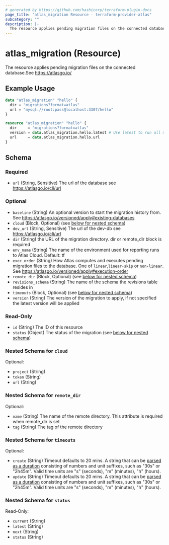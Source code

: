 ```yaml
---
# generated by https://github.com/hashicorp/terraform-plugin-docs
page_title: "atlas_migration Resource - terraform-provider-atlas"
subcategory: ""
description: |-
  The resource applies pending migration files on the connected database.See https://atlasgo.io/
---
```


# atlas_migration (Resource)

The resource applies pending migration files on the connected database.See https://atlasgo.io/

## Example Usage

```terraform
data "atlas_migration" "hello" {
  dir = "migrations?format=atlas"
  url = "mysql://root:pass@localhost:3307/hello"
}

resource "atlas_migration" "hello" {
  dir     = "migrations?format=atlas"
  version = data.atlas_migration.hello.latest # Use latest to run all migrations
  url     = data.atlas_migration.hello.url
}
```

<!-- schema generated by tfplugindocs -->
## Schema

### Required

- `url` (String, Sensitive) The url of the database see https://atlasgo.io/cli/url

### Optional

- `baseline` (String) An optional version to start the migration history from. See https://atlasgo.io/versioned/apply#existing-databases
- `cloud` (Block, Optional) (see [below for nested schema](#nestedblock--cloud))
- `dev_url` (String, Sensitive) The url of the dev-db see https://atlasgo.io/cli/url
- `dir` (String) the URL of the migration directory. dir or remote_dir block is required
- `env_name` (String) The name of the environment used for reporting runs to Atlas Cloud. Default: tf
- `exec_order` (String) How Atlas computes and executes pending migration files to the database. One of `linear`,`linear-skip` or `non-linear`. See https://atlasgo.io/versioned/apply#execution-order
- `remote_dir` (Block, Optional) (see [below for nested schema](#nestedblock--remote_dir))
- `revisions_schema` (String) The name of the schema the revisions table resides in
- `timeouts` (Block, Optional) (see [below for nested schema](#nestedblock--timeouts))
- `version` (String) The version of the migration to apply, if not specified the latest version will be applied

### Read-Only

- `id` (String) The ID of this resource
- `status` (Object) The status of the migration (see [below for nested schema](#nestedatt--status))

<a id="nestedblock--cloud"></a>
### Nested Schema for `cloud`

Optional:

- `project` (String)
- `token` (String)
- `url` (String)


<a id="nestedblock--remote_dir"></a>
### Nested Schema for `remote_dir`

Optional:

- `name` (String) The name of the remote directory. This attribute is required when remote_dir is set
- `tag` (String) The tag of the remote directory


<a id="nestedblock--timeouts"></a>
### Nested Schema for `timeouts`

Optional:

- `create` (String) Timeout defaults to 20 mins. A string that can be [parsed as a duration](https://pkg.go.dev/time#ParseDuration) consisting of numbers and unit suffixes, such as "30s" or "2h45m". Valid time units are "s" (seconds), "m" (minutes), "h" (hours).
- `update` (String) Timeout defaults to 20 mins. A string that can be [parsed as a duration](https://pkg.go.dev/time#ParseDuration) consisting of numbers and unit suffixes, such as "30s" or "2h45m". Valid time units are "s" (seconds), "m" (minutes), "h" (hours).


<a id="nestedatt--status"></a>
### Nested Schema for `status`

Read-Only:

- `current` (String)
- `latest` (String)
- `next` (String)
- `status` (String)
